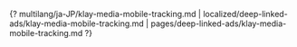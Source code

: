 {? multilang/ja-JP/klay-media-mobile-tracking.md | localized/deep-linked-ads/klay-media-mobile-tracking.md | pages/deep-linked-ads/klay-media-mobile-tracking.md ?}
